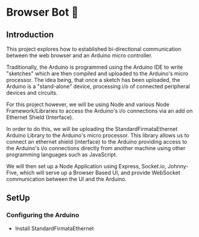 # Browser Bot 🤖

## Introduction

This project explores how to established bi-directional communication between the web browser and an Arduino micro controller.

Traditionally, the Arduino is programmed using the Arduino IDE to write "sketches" which are then compiled and uploaded to the Arduino's micro processor. The idea being, that once a sketch has been uploaded, the Arduino is a "stand-alone" device, processing i/o of connected peripheral devices and circuits.  

For this project however, we will be using Node and various Node Framework/Libraries to access the Arduino's i/o connections via an add on Ethernet Shield (Interface).

In order to do this, we will be uploading the StandardFirmataEthernet Arduino Library to the Arduino's micro processor. This library allows us to connect an ethernet shield (interface) to the Arduino providing access to the Arduino's i/o connections directly from another machine using other programming languages such as JavaScript. 

We will then set up a Node Application using Express, Socket.io, Johnny-Five, which will serve up a Browser Based UI, and provide WebSocket communication between the UI and the Arduino. 

## SetUp

### Configuring the Arduino

- Install StandardFirmataEthernet



